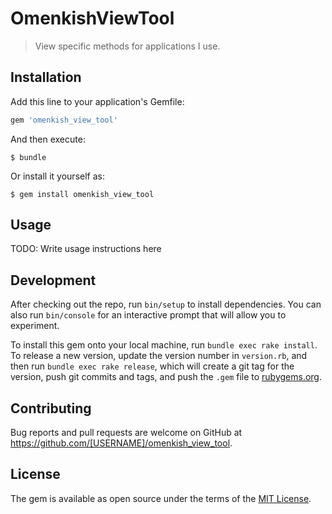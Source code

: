 # OmenkishViewTool

> View specific methods for applications I use.

## Installation

Add this line to your application's Gemfile:

```ruby
gem 'omenkish_view_tool'
```

And then execute:

    $ bundle

Or install it yourself as:

    $ gem install omenkish_view_tool

## Usage

TODO: Write usage instructions here

## Development

After checking out the repo, run `bin/setup` to install dependencies. You can also run `bin/console` for an interactive prompt that will allow you to experiment.

To install this gem onto your local machine, run `bundle exec rake install`. To release a new version, update the version number in `version.rb`, and then run `bundle exec rake release`, which will create a git tag for the version, push git commits and tags, and push the `.gem` file to [rubygems.org](https://rubygems.org).

## Contributing

Bug reports and pull requests are welcome on GitHub at https://github.com/[USERNAME]/omenkish_view_tool.

## License

The gem is available as open source under the terms of the [MIT License](https://opensource.org/licenses/MIT).
